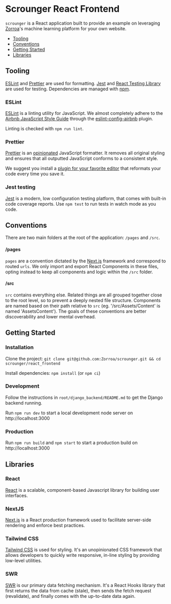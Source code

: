 # Scrounger React Frontend

`scrounger` is a React application built to provide an example on leveraging
[Zorroa](https://www.zorroa.com/)'s machine learning platform for your own
website.

- [Tooling](#tooling)
- [Conventions](#conventions)
- [Getting Started](#getting-started)
- [Libraries](#libraries)

## Tooling

[ESLint](#eslint) and [Prettier](#prettier) are used for formatting.
[Jest](https://jestjs.io/docs/en/22.x/getting-started) and
[React Testing Library](https://testing-library.com/docs/react-testing-library/intro)
are used for testing. Dependencies are managed with
[npm](https://www.npmjs.com/get-npm).

### ESLint

[ESLint](http://eslint.org/) is a linting utility for JavaScript. We almost
completely adhere to the
[Airbnb JavaScript Style Guide](https://github.com/airbnb/javascript) through
the
[eslint-config-airbnb](https://github.com/airbnb/javascript/tree/master/packages/eslint-config-airbnb)
plugin.

Linting is checked with `npm run lint`.

### Prettier

[Prettier](https://prettier.io/) is an
[opinionated](http://jlongster.com/A-Prettier-Formatter) JavaScript formatter.
It removes all original styling and ensures that all outputted JavaScript
conforms to a consistent style.

We suggest you install a
[plugin for your favorite editor](https://prettier.io/docs/en/editors.html) that
reformats your code every time you save it.

### Jest testing

[Jest](https://jestjs.io/) is a modern, low configuration testing platform, that
comes with built-in code coverage reports. Use `npm test` to run tests in watch
mode as you code.

## Conventions

There are two main folders at the root of the application: `/pages` and `/src`.

#### /pages

`pages` are a convention dictated by the
[Next.js](https://nextjs.org/docs/basic-features/pages) framework and correspond
to routed `urls`. We only import and export React Components in these files,
opting instead to keep all components and logic within the `/src` folder.

#### /src

`src` contains everything else. Related things are all grouped together close to
the root level, so to prevent a deeply nested file structure. Components are
named based on their path relative to `src` (eg. '/src/Assets/Content' is named
'AssetsContent'). The goals of these conventions are better discoverability and
lower mental overhead.

## Getting Started

### Installation

Clone the project:
`git clone git@github.com:Zorroa/scrounger.git && cd scrounger/react_frontend`

Install dependencies: `npm install` (or `npm ci`)

### Development

Follow the instructions in `root/django_backend/README.md` to get the Django
backend running.

Run `npm run dev` to start a local development node server on
http://localhost:3000

### Production

Run `npm run build` and `npm start` to start a production build on
http://localhost:3000

## Libraries

### React

[React](https://reactjs.org/) is a scalable, component-based Javascript library
for building user interfaces.

### NextJS

[Next.js](https://nextjs.org/) is a React production framework used to
facilitate server-side rendering and enforce best practices.

### Tailwind CSS

[Tailwind CSS](https://tailwindcss.com/docs) is used for styling. It's an
unopinionated CSS framework that allows developers to quickly write responsive,
in-line styling by providing low-level utilities.

### SWR

[SWR](https://swr.now.sh/) is our primary data fetching mechanism. It's a React
Hooks library that first returns the data from cache (stale), then sends the
fetch request (revalidate), and finally comes with the up-to-date data again.
